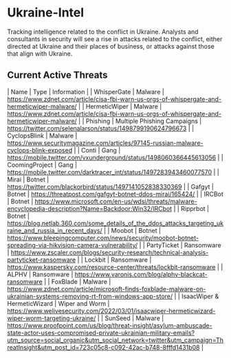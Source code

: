 # Ukraine-Intel
Tracking intelligence related to the conflict in Ukraine. 
Analysts and consultants in security will see a rise in attacks related to the conflict, either directed at Ukraine and their places of business, or attacks against those that align with Ukraine.

## Current Active Threats

| Name  | Type | Information |
| WhisperGate  | Malware | https://www.zdnet.com/article/cisa-fbi-warn-us-orgs-of-whispergate-and-hermeticwiper-malware/ |
| HermeticWiper  | Malware | https://www.zdnet.com/article/cisa-fbi-warn-us-orgs-of-whispergate-and-hermeticwiper-malware/ |
| Phishing | Multiple Phishing Campaigns | https://twitter.com/selenalarson/status/1498799190624796673 |
| CyclopsBlink | Malware | https://www.securitymagazine.com/articles/97145-russian-malware-cyclops-blink-exposed |
| Conti | Gang | https://mobile.twitter.com/vxunderground/status/1498060366445613056 |
| CoomingProject | Gang | https://mobile.twitter.com/darktracer_int/status/1497283943460077570 |
| Mirai | Botnet | https://twitter.com/blackorbird/status/1497141052838330369 |
| Gafgyt | Botnet | https://threatpost.com/gafgyt-botnet-ddos-mirai/165424/ |
| IRCBot | Botnet | https://www.microsoft.com/en-us/wdsi/threats/malware-encyclopedia-description?Name=Backdoor:Win32/IRCbot |
| Ripprbot | Botnet | https://blog.netlab.360.com/some_details_of_the_ddos_attacks_targeting_ukraine_and_russia_in_recent_days/ |
| Moobot | Botnet | https://www.bleepingcomputer.com/news/security/moobot-botnet-spreading-via-hikvision-camera-vulnerability/ |
| PartyTicket | Ransomware | https://www.zscaler.com/blogs/security-research/technical-analysis-partyticket-ransomware |
| Lockbit | Ransomware | https://www.kaspersky.com/resource-center/threats/lockbit-ransomware |
| ALPHV | Ransomware | https://www.varonis.com/blog/alphv-blackcat-ransomware |
| FoxBlade | Malware | https://www.zdnet.com/article/microsoft-finds-foxblade-malware-on-ukrainian-systems-removing-rt-from-windows-app-store/ |
| IsaacWiper & HermeticWizard | Wiper and Worm | https://www.welivesecurity.com/2022/03/01/isaacwiper-hermeticwizard-wiper-worm-targeting-ukraine/ |
| SunSeed | Malware | https://www.proofpoint.com/us/blog/threat-insight/asylum-ambuscade-state-actor-uses-compromised-private-ukrainian-military-emails?utm_source=social_organic&utm_social_network=twitter&utm_campaign=ThreatInsight&utm_post_id=723c05c8-c092-42ac-b748-8fffd1431b08 |



